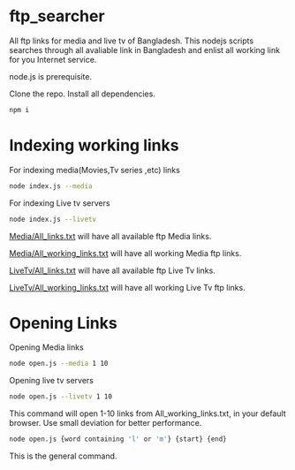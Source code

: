 # ftp_searcher
All ftp links for media and live tv of Bangladesh.
This nodejs scripts searches through all avaliable link in Bangladesh and enlist all working link for you Internet service.

node.js is prerequisite.

Clone the repo. Install all dependencies.
```bash
npm i
```

# Indexing working links
For indexing media(Movies,Tv series ,etc) links
```bash
node index.js --media
```
For indexing Live tv servers
```bash
node index.js --livetv
```

[Media/All_links.txt](https://github.com/Sourav9063/ftp_searcher/blob/main/Media/All_links.txt) will have all available ftp Media links.

[Media/All_working_links.txt](https://github.com/Sourav9063/ftp_searcher/blob/main/Media/All_working_links.txt) will have all working Media ftp links.

[LiveTv/All_links.txt](https://github.com/Sourav9063/ftp_searcher/blob/main/LiveTV/All_links.txt) will have all available ftp Live Tv links.

[LiveTv/All_working_links.txt](https://github.com/Sourav9063/ftp_searcher/blob/main/LiveTV/All_working_links.txt) will have all working Live Tv ftp links.

# Opening Links
Opening Media links
```bash
node open.js --media 1 10
```
Opening live tv servers
```bash
node open.js --livetv 1 10
```
This command will open 1-10 links from All_working_links.txt, in your default browser. Use small deviation for better performance.

```bash
node open.js {word containing 'l' or 'm'} {start} {end}
```
This is the general command.
